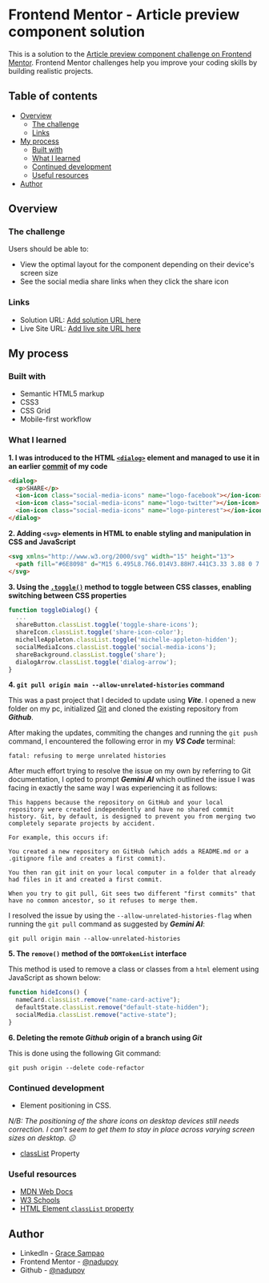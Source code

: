 # Frontend Mentor - Article preview component solution

This is a solution to the [Article preview component challenge on Frontend Mentor](https://www.frontendmentor.io/challenges/article-preview-component-dYBN_pYFT). Frontend Mentor challenges help you improve your coding skills by building realistic projects.

## Table of contents

- [Overview](#overview)
  - [The challenge](#the-challenge)
  - [Links](#links)
- [My process](#my-process)
  - [Built with](#built-with)
  - [What I learned](#what-i-learned)
  - [Continued development](#continued-development)
  - [Useful resources](#useful-resources)
- [Author](#author)

## Overview

### The challenge

Users should be able to:

- View the optimal layout for the component depending on their device's screen size
- See the social media share links when they click the share icon

### Links

- Solution URL: [Add solution URL here](https://your-solution-url.com)
- Live Site URL: [Add live site URL here](https://your-live-site-url.com)

## My process

### Built with

- Semantic HTML5 markup
- CSS3
- CSS Grid
- Mobile-first workflow

### What I learned

**1. I was introduced to the HTML [`<dialog>`](https://developer.mozilla.org/en-US/docs/Web/HTML/Element/dialog) element and managed to use it in an earlier [commit](https://github.com/nadupoy/Frontend-Mentor---Article-preview-component/commit/f050c8012441b27b6439214069b87610f42d8393) of my code**

```html
<dialog>
  <p>SHARE</p>
  <ion-icon class="social-media-icons" name="logo-facebook"></ion-icon>
  <ion-icon class="social-media-icons" name="logo-twitter"></ion-icon>
  <ion-icon class="social-media-icons" name="logo-pinterest"></ion-icon>
</dialog>
```

**2. Adding `<svg>` elements in HTML to enable styling and manipulation in CSS and JavaScript**

```html
<svg xmlns="http://www.w3.org/2000/svg" width="15" height="13">
  <path fill="#6E8098" d="M15 6.495L8.766.014V3.88H7.441C3.33 3.88 0 7.039 0 10.936v2.049l.589-.612C2.59 10.294 5.422 9.11 8.39 9.11h.375v3.867L15 6.495z" id="path2">
</svg>
```

**3. Using the [`.toggle()`](https://www.w3schools.com/howto/howto_js_toggle_class.asp) method to toggle between CSS classes, enabling switching between CSS properties**

```javascript
function toggleDialog() {
  ...
  shareButton.classList.toggle('toggle-share-icons');
  shareIcon.classList.toggle('share-icon-color');
  michelleAppleton.classList.toggle('michelle-appleton-hidden');
  socialMediaIcons.classList.toggle('social-media-icons');
  shareBackground.classList.toggle('share');
  dialogArrow.classList.toggle('dialog-arrow');
}
```

**4. `git pull origin main --allow-unrelated-histories` command**

This was a past project that I decided to update using **_Vite_**. I opened a new folder on my pc, initialized [Git]() and cloned the existing repository from **_Github_**.

After making the updates, commiting the changes and running the `git push` command, I encountered the following error in my **_VS Code_** terminal:

```
fatal: refusing to merge unrelated histories
```

After much effort trying to resolve the issue on my own by referring to Git documentation, I opted to prompt **_Gemini AI_** which outlined the issue I was facing in exactly the same way I was experiencing it as follows:

```
This happens because the repository on GitHub and your local repository were created independently and have no shared commit history. Git, by default, is designed to prevent you from merging two completely separate projects by accident.

For example, this occurs if:

You created a new repository on GitHub (which adds a README.md or a .gitignore file and creates a first commit).

You then ran git init on your local computer in a folder that already had files in it and created a first commit.

When you try to git pull, Git sees two different "first commits" that have no common ancestor, so it refuses to merge them.
```

I resolved the issue by using the `--allow-unrelated-histories-flag` when running the `git pull` command as suggested by **_Gemini AI_**:

```
git pull origin main --allow-unrelated-histories
```

**5. The `remove()` method of the `DOMTokenList` interface**

This method is used to remove a class or classes from a `html` element using JavaScript as shown below:

```javascript
function hideIcons() {
  nameCard.classList.remove("name-card-active");
  defaultState.classList.remove("default-state-hidden");
  socialMedia.classList.remove("active-state");
}
```

**6. Deleting the remote _Github_ origin of a branch using _Git_**

This is done using the following Git command:

```
git push origin --delete code-refactor
```

### Continued development

- Element positioning in CSS.

_N/B: The positioning of the share icons on desktop devices still needs correction. I can't seem to get them to stay in place across varying screen sizes on desktop. ☹️_

- [classList](https://www.w3schools.com/jsref/prop_element_classlist.asp) Property

### Useful resources

- [MDN Web Docs](https://developer.mozilla.org/en-US/)
- [W3 Schools](https://www.w3schools.com/)
- [HTML Element `classList` property](https://developer.mozilla.org/en-US/docs/Web/API/Element/classList#value)

## Author

- LinkedIn - [Grace Sampao](https://www.linkedin.com/in/grace-sampao-49a3129b/)
- Frontend Mentor - [@nadupoy](https://www.frontendmentor.io/profile/nadupoy)
- Github - [@nadupoy](https://github.com/nadupoy)
